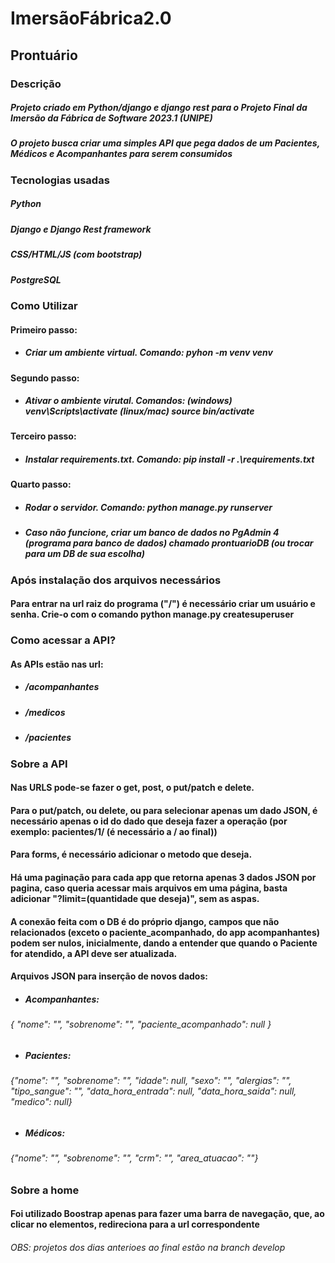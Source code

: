 # ImersãoFábrica2.0

## Prontuário

### Descrição

##### Projeto criado em Python/django e django rest para o Projeto Final da Imersão da Fábrica de Software 2023.1 (UNIPE)
##### O projeto busca criar uma simples API que pega dados de um Pacientes, Médicos e Acompanhantes para serem consumidos


### Tecnologias usadas

##### Python
##### Django e Django Rest framework
##### CSS/HTML/JS (com bootstrap)
##### PostgreSQL

### Como Utilizar

####   Primeiro passo: 
* #####      Criar um ambiente virtual. Comando: pyhon -m venv venv
####  Segundo passo:
* #####     Ativar o ambiente virutal. Comandos: (windows) venv\Scripts\activate (linux/mac) source bin/activate
####    Terceiro passo:
* #####      Instalar requirements.txt. Comando: pip install -r .\requirements.txt
####    Quarto passo:
* #####       Rodar o servidor. Comando: python manage.py runserver
* ##### Caso não funcione, criar um banco de dados no PgAdmin 4 (programa para banco de dados) chamado prontuarioDB (ou trocar para um DB de sua escolha)

### Após instalação dos arquivos necessários
#### Para entrar na url raiz do programa ("/") é necessário criar um usuário e senha. Crie-o com o comando python manage.py createsuperuser

### Como acessar a API?
#### As APIs estão nas url: 
* #####  /acompanhantes
* #####  /medicos
* #####  /pacientes

### Sobre a API
#### Nas URLS pode-se fazer o get, post, o put/patch e delete.
#### Para o put/patch, ou delete, ou para selecionar apenas um dado JSON, é necessário apenas o id do dado que deseja fazer a operação (por exemplo: pacientes/1/ (é necessário a / ao final))
#### Para forms, é necessário adicionar o metodo que deseja.
#### Há uma paginação para cada app que retorna apenas 3 dados JSON por pagina, caso queria acessar mais arquivos em uma página, basta adicionar "?limit=(quantidade que deseja)", sem as aspas.
#### A conexão feita com o DB é do próprio django, campos que não relacionados (exceto o paciente_acompanhado, do app acompanhantes) podem ser nulos, inicialmente, dando a entender que quando o Paciente for atendido, a API deve ser atualizada.
#### Arquivos JSON para inserção de novos dados:
* ##### Acompanhantes:
###### { "nome": "", "sobrenome": "", "paciente_acompanhado": null }
* ##### Pacientes:
###### {"nome": "", "sobrenome": "", "idade": null, "sexo": "", "alergias": "", "tipo_sangue": "", "data_hora_entrada": null, "data_hora_saida": null, "medico": null}
* ##### Médicos:
 ###### {"nome": "", "sobrenome": "", "crm": "", "area_atuacao": ""}

### Sobre a home
#### Foi utilizado Boostrap apenas para fazer uma barra de navegação, que, ao clicar no elementos, redireciona para a url correspondente


###### OBS: projetos dos dias anterioes ao final estão na branch develop
